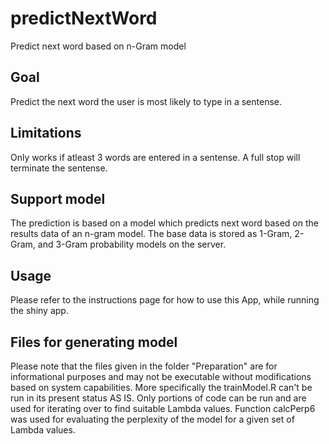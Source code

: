 # predictNextWord

Predict next word based on n-Gram model

## Goal

Predict the next word the user is most likely to type in a sentense.

## Limitations

Only works if atleast 3 words are entered in a sentense. A full stop will terminate the sentense.

## Support model

The prediction is based on a model which predicts next word based on the results data of an n-gram model. The base data is stored as 1-Gram, 2-Gram, and 3-Gram probability models on the server. 

## Usage

Please refer to the instructions page for how to use this App, while running the shiny app.

## Files for generating model

Please note that the files given in the folder "Preparation" are for informational purposes and may not be executable without modifications based on system capabilities. More specifically the trainModel.R can't be run in its present status AS IS. Only portions of code can be run and are used for iterating over to find suitable Lambda values.  Function calcPerp6 was used for evaluating the perplexity of the model for a given set of Lambda values.